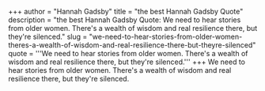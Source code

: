 +++
author = "Hannah Gadsby"
title = "the best Hannah Gadsby Quote"
description = "the best Hannah Gadsby Quote: We need to hear stories from older women. There's a wealth of wisdom and real resilience there, but they're silenced."
slug = "we-need-to-hear-stories-from-older-women-theres-a-wealth-of-wisdom-and-real-resilience-there-but-theyre-silenced"
quote = '''We need to hear stories from older women. There's a wealth of wisdom and real resilience there, but they're silenced.'''
+++
We need to hear stories from older women. There's a wealth of wisdom and real resilience there, but they're silenced.
